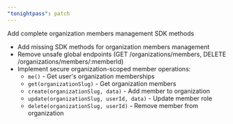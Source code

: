 ```yaml
---
"tonightpass": patch
---
```


Add complete organization members management SDK methods

- Add missing SDK methods for organization members management
- Remove unsafe global endpoints (GET /organizations/members, DELETE /organizations/members/:memberId)
- Implement secure organization-scoped member operations:
  - `me()` - Get user's organization memberships
  - `get(organizationSlug)` - Get organization members
  - `create(organizationSlug, data)` - Add member to organization
  - `update(organizationSlug, userId, data)` - Update member role
  - `delete(organizationSlug, userId)` - Remove member from organization